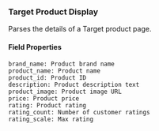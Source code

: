 ### Target Product Display
Parses the details of a Target product page.

#### Field Properties
    brand_name: Product brand name
    product_name: Product name
    product_id: Product ID
    description: Product description text
    product_image: Product image URL
    price: Product price
    rating: Product rating
    rating_count: Number of customer ratings
    rating_scale: Max rating

